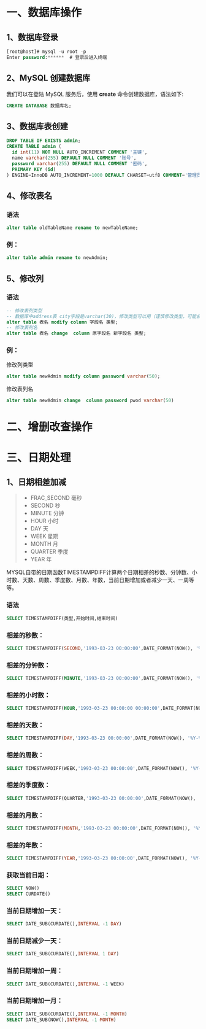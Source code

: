 # 一、数据库操作

## 1、数据库登录

```sql
[root@host]# mysql -u root -p   
Enter password:******  # 登录后进入终端
```

## 2、MySQL 创建数据库

我们可以在登陆 MySQL 服务后，使用 **create** 命令创建数据库，语法如下:

```sql
CREATE DATABASE 数据库名;
```

## 3、数据库表创建

```sql
DROP TABLE IF EXISTS admin;
CREATE TABLE admin (
  id int(11) NOT NULL AUTO_INCREMENT COMMENT '主键',
  name varchar(255) DEFAULT NULL COMMENT '账号',
  password varchar(255) DEFAULT NULL COMMENT '密码',
  PRIMARY KEY (id)
) ENGINE=InnoDB AUTO_INCREMENT=1000 DEFAULT CHARSET=utf8 COMMENT='管理员';
```

## 4、修改表名

### 语法

```sql
alter table oldTableName rename to newTableName;
```

### 例：

```sql
alter table admin rename to newAdmin;
```

## 5、修改列

### 语法

```sql
-- 修改表列类型
-- 数据库中address表 city字段是varchar(30)，修改类型可以用（谨慎修改类型，可能会导致原有数据出错）
alter table 表名 modify column 字段名 类型;
-- 修改表列名
alter table 表名 change  column 原字段名 新字段名 类型;

```

### 例：

修改列类型

```sql
alter table newAdmin modify column password varchar(50);
```

修改表列名

```sql
alter table newAdmin change  column password pwod varchar(50)
```



# 二、增删改查操作

# 三、日期处理

## 1、日期相差加减

> - FRAC_SECOND 毫秒
> - SECOND 秒
> - MINUTE 分钟
> - HOUR 小时
> - DAY 天
> - WEEK 星期
> - MONTH 月
> - QUARTER 季度
> - YEAR 年

MYSQL自带的日期函数TIMESTAMPDIFF计算两个日期相差的秒数、分钟数、小时数、天数、周数、季度数、月数、年数，当前日期增加或者减少一天、一周等等。

### 语法

```sql
SELECT TIMESTAMPDIFF(类型,开始时间,结束时间)
```

### 相差的秒数：

```sql
SELECT TIMESTAMPDIFF(SECOND,'1993-03-23 00:00:00',DATE_FORMAT(NOW(), '%Y-%m-%d %H:%i:%S'))
```

### 相差的分钟数：

```sql
SELECT TIMESTAMPDIFF(MINUTE,'1993-03-23 00:00:00',DATE_FORMAT(NOW(), '%Y-%m-%d %H:%i:%S'))
```

### 相差的小时数：

```sql
SELECT TIMESTAMPDIFF(HOUR,'1993-03-23 00:00:00 00:00:00',DATE_FORMAT(NOW(), '%Y-%m-%d %H:%i:%S'))
```

### 相差的天数：

```sql
SELECT TIMESTAMPDIFF(DAY,'1993-03-23 00:00:00',DATE_FORMAT(NOW(), '%Y-%m-%d %H:%i:%S'))
```

### 相差的周数：

```sql
SELECT TIMESTAMPDIFF(WEEK,'1993-03-23 00:00:00',DATE_FORMAT(NOW(), '%Y-%m-%d %H:%i:%S'))
```

### 相差的季度数：

```sql
SELECT TIMESTAMPDIFF(QUARTER,'1993-03-23 00:00:00',DATE_FORMAT(NOW(), '%Y-%m-%d %H:%i:%S'))
```

### 相差的月数：

```sql
SELECT TIMESTAMPDIFF(MONTH,'1993-03-23 00:00:00',DATE_FORMAT(NOW(), '%Y-%m-%d %H:%i:%S'))
```

### 相差的年数：

```sql
SELECT TIMESTAMPDIFF(YEAR,'1993-03-23 00:00:00',DATE_FORMAT(NOW(), '%Y-%m-%d %H:%i:%S'))
```

### 获取当前日期：

```sql
SELECT NOW()
SELECT CURDATE()
```

### 当前日期增加一天：

```sql
SELECT DATE_SUB(CURDATE(),INTERVAL -1 DAY)
```

### 当前日期减少一天：

```sql
SELECT DATE_SUB(CURDATE(),INTERVAL 1 DAY)
```

### 当前日期增加一周：

```sql
SELECT DATE_SUB(CURDATE(),INTERVAL -1 WEEK)
```

### 当前日期增加一月：

```sql
SELECT DATE_SUB(CURDATE(),INTERVAL -1 MONTH)
SELECT DATE_SUB(NOW(),INTERVAL -1 MONTH)
```